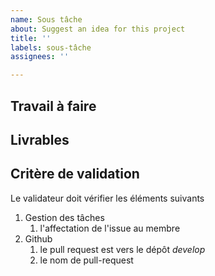 ```yaml
---
name: Sous tâche
about: Suggest an idea for this project
title: ''
labels: sous-tâche
assignees: ''

---
```


## Travail à faire

##  Livrables

##  Critère de validation

Le validateur doit vérifier les éléments suivants 

1. Gestion des tâches 
   1. l'affectation de l'issue au membre
2. Github
   1. le pull request est vers le dépôt *develop*
   2. le nom de pull-request
